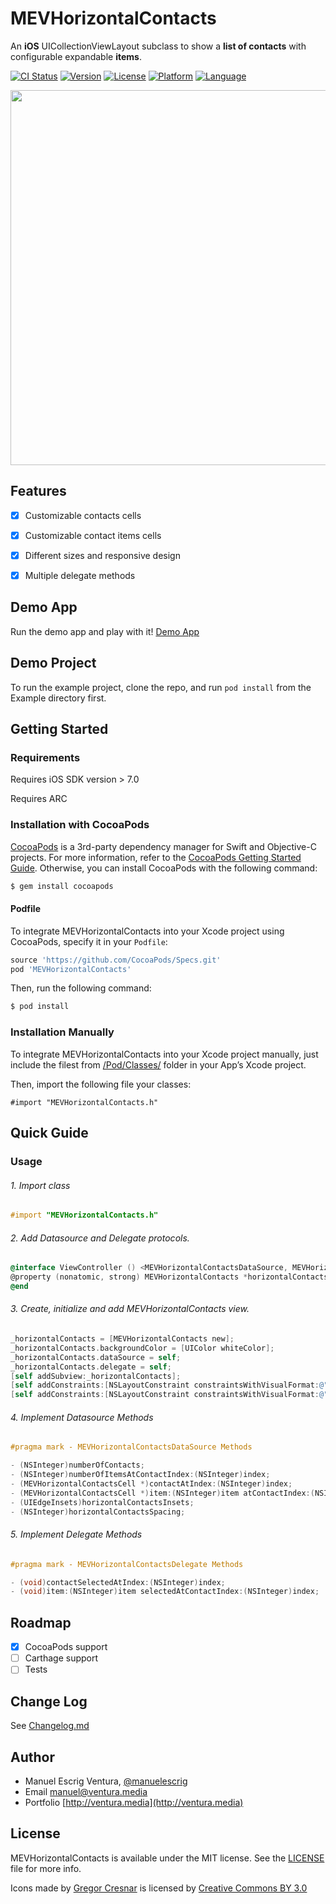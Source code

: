 # MEVHorizontalContacts
An **iOS** UICollectionViewLayout subclass to show a **list of contacts** with configurable expandable **items**.


[![CI Status](http://img.shields.io/travis/manuelescrig/MEVHorizontalContacts.svg?style=flat)](https://travis-ci.org/manuelescrig/MEVHorizontalContacts)
[![Version](https://img.shields.io/cocoapods/v/MEVHorizontalContacts.svg?style=flat)](http://cocoapods.org/pods/MEVHorizontalContacts)
[![License](https://img.shields.io/cocoapods/l/MEVHorizontalContacts.svg?style=flat)](http://cocoapods.org/pods/MEVHorizontalContacts)
[![Platform](https://img.shields.io/cocoapods/p/MEVHorizontalContacts.svg?style=flat)](http://cocoapods.org/pods/MEVHorizontalContacts)
[![Language](http://img.shields.io/badge/language-objective--c-blue.svg?style=flat)](https://developer.apple.com/library/mac/documentation/Cocoa/Conceptual/ProgrammingWithObjectiveC/Introduction/Introduction.html)

<p align="center"><img src="https://cloud.githubusercontent.com/assets/1849990/15137846/645a0d18-168c-11e6-96e2-651d8f8de3b0.gif" align="center" height="600" width="800" ></p>

 
## Features
- [x] Customizable contacts cells
- [x] Customizable contact items cells
- [x] Different sizes and responsive design
- [x] Multiple delegate methods


## Demo App

Run the demo app and play with it!
[Demo App](https://appetize.io/app/y5mq0egpmtvvj6e7up8qg07qjg?device=iphone6splus&scale=50&orientation=portrait&osVersion=9.3&deviceColor=white)

## Demo Project

To run the example project, clone the repo, and run `pod install` from the Example directory first.

## Getting Started

### Requirements

Requires iOS SDK version > 7.0

Requires ARC

### Installation with CocoaPods

[CocoaPods](cocoapods.org) is a 3rd-party dependency manager for Swift and Objective-C projects. For more information, refer to the [CocoaPods Getting Started Guide](https://guides.cocoapods.org/using/getting-started.html). Otherwise, you can install CocoaPods with the following command:

```bash
$ gem install cocoapods
```

#### Podfile
To integrate MEVHorizontalContacts into your Xcode project using CocoaPods, specify it in your `Podfile`:

```ruby
source 'https://github.com/CocoaPods/Specs.git'
pod 'MEVHorizontalContacts'
```

Then, run the following command:

```bash
$ pod install
```

###  Installation Manually
To integrate MEVHorizontalContacts into your Xcode project manually, just include the filest from [/Pod/Classes/](https://github.com/manuelescrig/MEVHorizontalContacts/tree/master/MEVHorizontalContacts/Classes) folder in your App’s Xcode project.

Then, import the following file your classes:
```objc
#import "MEVHorizontalContacts.h"
```

## Quick Guide

### Usage

###### 1. Import class

```objective-c
#import "MEVHorizontalContacts.h"
```

###### 2. Add Datasource and Delegate protocols.

```objective-c
@interface ViewController () <MEVHorizontalContactsDataSource, MEVHorizontalContactsDelegate>
@property (nonatomic, strong) MEVHorizontalContacts *horizontalContacts;
@end
```

###### 3. Create, initialize and add MEVHorizontalContacts view.

```objective-c
_horizontalContacts = [MEVHorizontalContacts new];
_horizontalContacts.backgroundColor = [UIColor whiteColor];
_horizontalContacts.dataSource = self;
_horizontalContacts.delegate = self;
[self addSubview:_horizontalContacts];
[self addConstraints:[NSLayoutConstraint constraintsWithVisualFormat:@"H:|[horizontalContacts]|" options:NSLayoutFormatAlignAllCenterX metrics:nil views:@{@"horizontalContacts" : _horizontalContacts}]];
[self addConstraints:[NSLayoutConstraint constraintsWithVisualFormat:@"V:|[horizontalContacts]|" options:NSLayoutFormatAlignAllCenterY metrics:nil views:@{@"horizontalContacts" : _horizontalContacts}]];
```

###### 4. Implement Datasource Methods

```objective-c
#pragma mark - MEVHorizontalContactsDataSource Methods

- (NSInteger)numberOfContacts;
- (NSInteger)numberOfItemsAtContactIndex:(NSInteger)index;
- (MEVHorizontalContactsCell *)contactAtIndex:(NSInteger)index;
- (MEVHorizontalContactsCell *)item:(NSInteger)item atContactIndex:(NSInteger)index;
- (UIEdgeInsets)horizontalContactsInsets;
- (NSInteger)horizontalContactsSpacing;

```

###### 5. Implement Delegate Methods

```objective-c
#pragma mark - MEVHorizontalContactsDelegate Methods

- (void)contactSelectedAtIndex:(NSInteger)index;
- (void)item:(NSInteger)item selectedAtContactIndex:(NSInteger)index;

```

## Roadmap
- [x] CocoaPods support
- [ ] Carthage support
- [ ] Tests

## Change Log

See [Changelog.md](https://github.com/manuelescrig/MEVHorizontalContacts/blob/master/CHANGELOG.md)

## Author

- Manuel Escrig Ventura, [@manuelescrig](https://www.twitter.com/manuelescrig/)
- Email [manuel@ventura.media](mailto:manuel@ventura.media)
- Portfolio [http://ventura.media](http://ventura.media)

## License

MEVHorizontalContacts is available under the MIT license. See the [LICENSE](https://github.com/manuelescrig/MEVHorizontalContacts/blob/master/LICENSE) file for more info.

Icons made by [Gregor Cresnar](http://www.flaticon.com/authors/gregor-cresnar) is licensed by [Creative Commons BY 3.0](http://creativecommons.org/licenses/by/3.0/)
